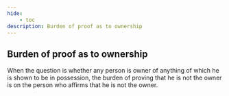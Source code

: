 ```yaml
---
hide:
    - toc
description: Burden of proof as to ownership
---
```


## Burden of proof as to ownership

When the question is whether any person is owner of anything of which he is shown to be in possession, the burden of proving that he is not the owner is on the person who affirms that he is not the owner.
